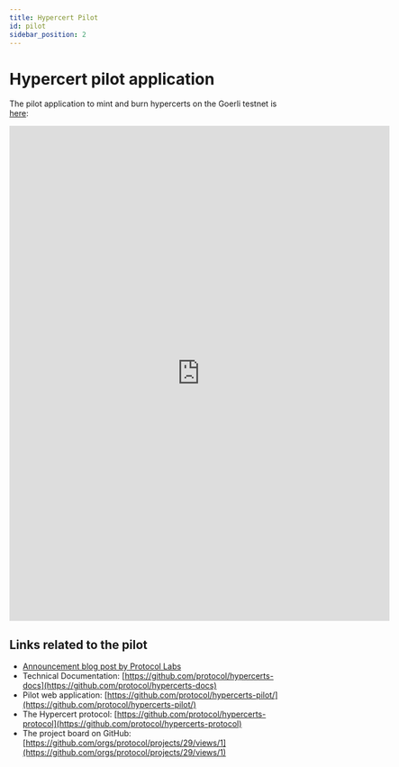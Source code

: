 ```yaml
---
title: Hypercert Pilot
id: pilot
sidebar_position: 2
---
```


# Hypercert pilot application

The pilot application to mint and burn hypercerts on the Goerli testnet is [here](https://hypercerts-pilot.vercel.app/claim-hypercert):

<iframe width="675" height="880" src="https://hypercerts-pilot.vercel.app/claim-hypercert" frameborder="0"></iframe>

## Links related to the pilot
* [Announcement blog post by Protocol Labs](https://protocol.ai/blog/hypercert-new-primitive/)
* Technical Documentation: [https://github.com/protocol/hypercerts-docs](https://github.com/protocol/hypercerts-docs)
* Pilot web application: [https://github.com/protocol/hypercerts-pilot/](https://github.com/protocol/hypercerts-pilot/)
* The Hypercert protocol: [https://github.com/protocol/hypercerts-protocol](https://github.com/protocol/hypercerts-protocol)
* The project board on GitHub: [https://github.com/orgs/protocol/projects/29/views/1](https://github.com/orgs/protocol/projects/29/views/1)
